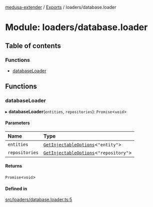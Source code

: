 [medusa-extender](../README.md) / [Exports](../modules.md) / loaders/database.loader

# Module: loaders/database.loader

## Table of contents

### Functions

- [databaseLoader](loaders_database_loader.md#databaseloader)

## Functions

### databaseLoader

▸ **databaseLoader**(`entities`, `repositories`): `Promise`<`void`\>

#### Parameters

| Name | Type |
| :------ | :------ |
| `entities` | [`GetInjectableOptions`](types.md#getinjectableoptions)<``"entity"``\> |
| `repositories` | [`GetInjectableOptions`](types.md#getinjectableoptions)<``"repository"``\> |

#### Returns

`Promise`<`void`\>

#### Defined in

[src/loaders/database.loader.ts:5](https://github.com/adrien2p/medusa-extender/blob/6176cb6/src/loaders/database.loader.ts#L5)
